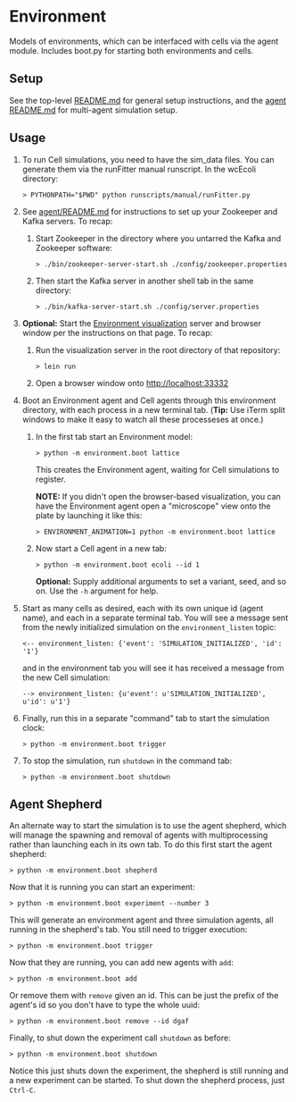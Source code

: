 # Environment

Models of environments, which can be interfaced with cells via the agent module. Includes boot.py for starting both
environments and cells.

## Setup

See the top-level [README.md](../README.md) for general setup instructions, and the
[agent README.md](../agent/README.md) for multi-agent simulation setup.

## Usage

1. To run Cell simulations, you need to have the sim_data files. You can generate them via the
runFitter manual runscript. In the wcEcoli directory:

    `> PYTHONPATH="$PWD" python runscripts/manual/runFitter.py`

2. See [agent/README.md](../agent/README.md) for instructions to set up your Zookeeper and Kafka servers. To recap:

   1. Start Zookeeper in the directory where you untarred the Kafka and Zookeeper software:

      `> ./bin/zookeeper-server-start.sh ./config/zookeeper.properties`

   2. Then start the Kafka server in another shell tab in the same directory:

      `> ./bin/kafka-server-start.sh ./config/server.properties`

3. **Optional:** Start the [Environment visualization](https://github.com/CovertLab/environment)
server and browser window per the instructions on that page. To recap:

   1. Run the visualization server in the root directory of that repository:

      `> lein run`

   2. Open a browser window onto [http://localhost:33332](http://localhost:33332)

4. Boot an Environment agent and Cell agents through this environment directory, with
each process in a new terminal tab. (**Tip:** Use iTerm split windows to make
it easy to watch all these processeses at once.)

   1. In the first tab start an Environment model:

      `> python -m environment.boot lattice`

      This creates the Environment agent, waiting for Cell simulations to register.

      **NOTE:** If you didn't open the browser-based visualization, you can have the
      Environment agent open a "microscope" view onto the plate by launching it like this:

      `> ENVIRONMENT_ANIMATION=1 python -m environment.boot lattice`

   2. Now start a Cell agent in a new tab:

      `> python -m environment.boot ecoli --id 1`

      **Optional:** Supply additional arguments to set a variant, seed, and so on.
      Use the `-h` argument for help. 

5. Start as many cells as desired, each with its own unique id (agent name), and each in a
separate terminal tab.
You will see a message sent from the newly initialized simulation on the `environment_listen` topic:

   `<-- environment_listen: {'event': 'SIMULATION_INITIALIZED', 'id': '1'}`

   and in the environment tab you will see it has received a message from the new Cell simulation:

   `--> environment_listen: {u'event': u'SIMULATION_INITIALIZED', u'id': u'1'}`

6. Finally, run this in a separate "command" tab to start the simulation clock:

   `> python -m environment.boot trigger`

7. To stop the simulation, run `shutdown` in the command tab:

   `> python -m environment.boot shutdown`

## Agent Shepherd

An alternate way to start the simulation is to use the agent shepherd, which will manage the spawning and removal of agents with multiprocessing rather than launching each in its own tab. To do this first start the agent shepherd:

   `> python -m environment.boot shepherd`

Now that it is running you can start an experiment:

   `> python -m environment.boot experiment --number 3`

This will generate an environment agent and three simulation agents, all running in the shepherd's tab. You still need to trigger execution:

   `> python -m environment.boot trigger`

Now that they are running, you can add new agents with `add`:

   `> python -m environment.boot add`

Or remove them with `remove` given an id. This can be just the prefix of the agent's id so you don't have to type the whole uuid:

   `> python -m environment.boot remove --id dgaf`

Finally, to shut down the experiment call `shutdown` as before:

   `> python -m environment.boot shutdown`

Notice this just shuts down the experiment, the shepherd is still running and a new experiment can be started. To shut down the shepherd process, just `Ctrl-C`.